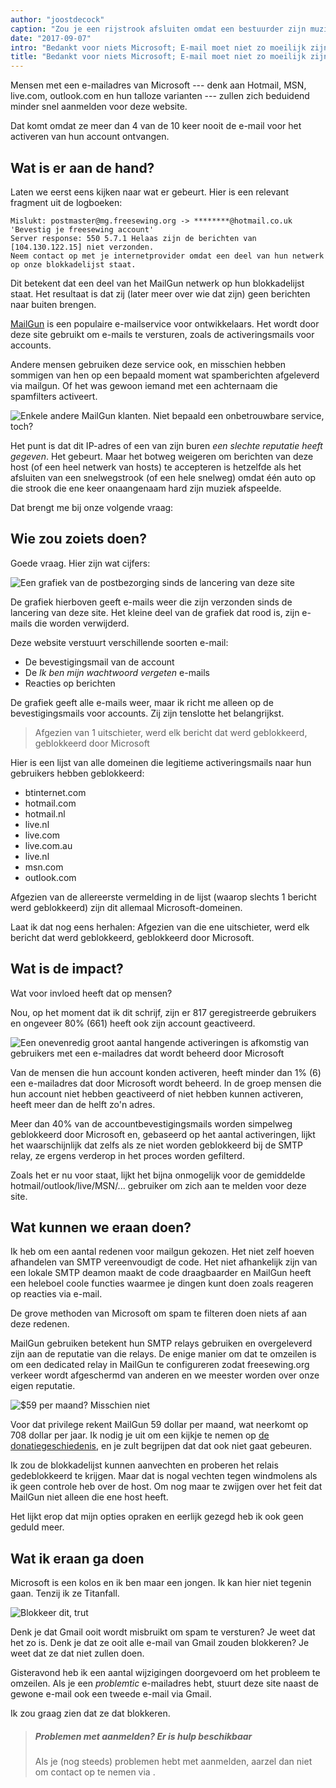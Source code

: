 ```yaml
---
author: "joostdecock"
caption: "Zou je een rijstrook afsluiten omdat een bestuurder zijn muziek te hard afspeelt?"
date: "2017-09-07"
intro: "Bedankt voor niets Microsoft; E-mail moet niet zo moeilijk zijn"
title: "Bedankt voor niets Microsoft; E-mail moet niet zo moeilijk zijn"
---
```


Mensen met een e-mailadres van Microsoft --- denk aan Hotmail, MSN, live.com, outlook.com en hun talloze varianten --- zullen zich beduidend minder snel aanmelden voor deze website.

Dat komt omdat ze meer dan 4 van de 10 keer nooit de e-mail voor het activeren van hun account ontvangen.

## Wat is er aan de hand?

Laten we eerst eens kijken naar wat er gebeurt. Hier is een relevant fragment uit de logboeken:

````
Mislukt: postmaster@mg.freesewing.org -> ********@hotmail.co.uk 'Bevestig je freesewing account' 
Server response: 550 5.7.1 Helaas zijn de berichten van [104.130.122.15] niet verzonden. 
Neem contact op met je internetprovider omdat een deel van hun netwerk op onze blokkadelijst staat. 
````

Dit betekent dat een deel van het MailGun netwerk op hun blokkadelijst staat. Het resultaat is dat zij (later meer over wie dat zijn) geen berichten naar buiten brengen.

[MailGun](https://www.mailgun.com/) is een populaire e-mailservice voor ontwikkelaars. Het wordt door deze site gebruikt om e-mails te versturen, zoals de activeringsmails voor accounts.

Andere mensen gebruiken deze service ook, en misschien hebben sommigen van hen op een bepaald moment wat spamberichten afgeleverd via mailgun. Of het was gewoon iemand met een achternaam die spamfilters activeert.

![Enkele andere MailGun klanten. Niet bepaald een onbetrouwbare service, toch?](https://posts.freesewing.org/uploads/mailgun_19f315d4d6.png)

Het punt is dat dit IP-adres of een van zijn buren *een slechte reputatie heeft gegeven*. Het gebeurt. Maar het botweg weigeren om berichten van deze host (of een heel netwerk van hosts) te accepteren is hetzelfde als het afsluiten van een snelwegstrook (of een hele snelweg) omdat één auto op die strook die ene keer onaangenaam hard zijn muziek afspeelde.

Dat brengt me bij onze volgende vraag:

## Wie zou zoiets doen?

Goede vraag. Hier zijn wat cijfers:

![Een grafiek van de postbezorging sinds de lancering van deze site](https://posts.freesewing.org/uploads/emailgraph_d14d476efa.png)

De grafiek hierboven geeft e-mails weer die zijn verzonden sinds de lancering van deze site. Het kleine deel van de grafiek dat rood is, zijn e-mails die worden verwijderd.

Deze website verstuurt verschillende soorten e-mail:

 - De bevestigingsmail van de account
 - De *Ik ben mijn wachtwoord vergeten* e-mails
 - Reacties op berichten

De grafiek geeft alle e-mails weer, maar ik richt me alleen op de bevestigingsmails voor accounts. Zij zijn tenslotte het belangrijkst.

> Afgezien van 1 uitschieter, werd elk bericht dat werd geblokkeerd, geblokkeerd door Microsoft

Hier is een lijst van alle domeinen die legitieme activeringsmails naar hun gebruikers hebben geblokkeerd:

 - btinternet.com
 - hotmail.com
 - hotmail.nl
 - live.nl
 - live.com
 - live.com.au
 - live.nl
 - msn.com
 - outlook.com

Afgezien van de allereerste vermelding in de lijst (waarop slechts 1 bericht werd geblokkeerd) zijn dit allemaal Microsoft-domeinen.

Laat ik dat nog eens herhalen: Afgezien van die ene uitschieter, werd elk bericht dat werd geblokkeerd, geblokkeerd door Microsoft.

## Wat is de impact?

Wat voor invloed heeft dat op mensen?

Nou, op het moment dat ik dit schrijf, zijn er 817 geregistreerde gebruikers en ongeveer 80% (661) heeft ook zijn account geactiveerd.

![Een onevenredig groot aantal hangende activeringen is afkomstig van gebruikers met een e-mailadres dat wordt beheerd door Microsoft](https://posts.freesewing.org/uploads/activations_06987b6065.svg)

Van de mensen die hun account konden activeren, heeft minder dan 1% (6) een e-mailadres dat door Microsoft wordt beheerd. In de groep mensen die hun account niet hebben geactiveerd of niet hebben kunnen activeren, heeft meer dan de helft zo'n adres.

Meer dan 40% van de accountbevestigingsmails worden simpelweg geblokkeerd door Microsoft en, gebaseerd op het aantal activeringen, lijkt het waarschijnlijk dat zelfs als ze niet worden geblokkeerd bij de SMTP relay, ze ergens verderop in het proces worden gefilterd.

Zoals het er nu voor staat, lijkt het bijna onmogelijk voor de gemiddelde hotmail/outlook/live/MSN/... gebruiker om zich aan te melden voor deze site.

## Wat kunnen we eraan doen?

Ik heb om een aantal redenen voor mailgun gekozen. Het niet zelf hoeven afhandelen van SMTP vereenvoudigt de code. Het niet afhankelijk zijn van een lokale SMTP deamon maakt de code draagbaarder en MailGun heeft een heleboel coole functies waarmee je dingen kunt doen zoals reageren op reacties via e-mail.

De grove methoden van Microsoft om spam te filteren doen niets af aan deze redenen.

MailGun gebruiken betekent hun SMTP relays gebruiken en overgeleverd zijn aan de reputatie van die relays. De enige manier om dat te omzeilen is om een dedicated relay in MailGun te configureren zodat freesewing.org verkeer wordt afgeschermd van anderen en we meester worden over onze eigen reputatie.

![$59 per maand? Misschien niet](https://posts.freesewing.org/uploads/pricing_52f0e817cb.png)

Voor dat privilege rekent MailGun 59 dollar per maand, wat neerkomt op 708 dollar per jaar. Ik nodig je uit om een kijkje te nemen op [de donatiegeschiedenis](/about/pledge#donations-history), en je zult begrijpen dat dat ook niet gaat gebeuren.

Ik zou de blokkadelijst kunnen aanvechten en proberen het relais gedeblokkeerd te krijgen. Maar dat is nogal vechten tegen windmolens als ik geen controle heb over de host. Om nog maar te zwijgen over het feit dat MailGun niet alleen die ene host heeft.

Het lijkt erop dat mijn opties opraken en eerlijk gezegd heb ik ook geen geduld meer.

## Wat ik eraan ga doen

Microsoft is een kolos en ik ben maar een jongen. Ik kan hier niet tegenin gaan. Tenzij ik ze Titanfall.

![Blokkeer dit, trut](https://posts.freesewing.org/uploads/titanfall_cb5a210468.gif)

Denk je dat Gmail ooit wordt misbruikt om spam te versturen? Je weet dat het zo is. Denk je dat ze ooit alle e-mail van Gmail zouden blokkeren? Je weet dat ze dat niet zullen doen.

Gisteravond heb ik een aantal wijzigingen doorgevoerd om het probleem te omzeilen. Als je een *problemtic* e-mailadres hebt, stuurt deze site naast de gewone e-mail ook een tweede e-mail via Gmail.

Ik zou graag zien dat ze dat blokkeren.

> ##### Problemen met aanmelden? Er is hulp beschikbaar
> 
> Als je (nog steeds) problemen hebt met aanmelden, aarzel dan niet om contact op te nemen via [](/contact).

